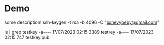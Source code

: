 # Demo

some description!
 ssh-keygen -t rsa -b 4096 -C "bonevybeby@gmail.com" 
 
ls | grep testkey
-a----        17/07/2023     02:15           3389 testkey
-a----        17/07/2023     02:15            747 testkey.pub
